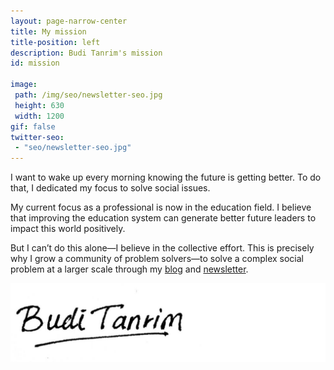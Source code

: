 ```yaml
---
layout: page-narrow-center
title: My mission
title-position: left
description: Budi Tanrim's mission
id: mission

image:
 path: /img/seo/newsletter-seo.jpg
 height: 630
 width: 1200
gif: false
twitter-seo:
 - "seo/newsletter-seo.jpg"
---
```


I want to wake up every morning knowing the future is getting better. To do that, I dedicated my focus to solve social issues.

My current focus as a professional is now in the education field. I believe that improving the education system can generate better future leaders to impact this world positively.

But I can’t do this alone—I believe in the collective effort. This is precisely why I grow a community of problem solvers—to solve a complex social problem at a larger scale through my [blog](https://buditanrim.co) and [newsletter](https://buditanrim.co/newsletter).

<img class="tiny mobile-m-t-xs m-t-s" src="/img/asset/buditanrim-signature.jpg" alt="Budi Tanrim"/>







